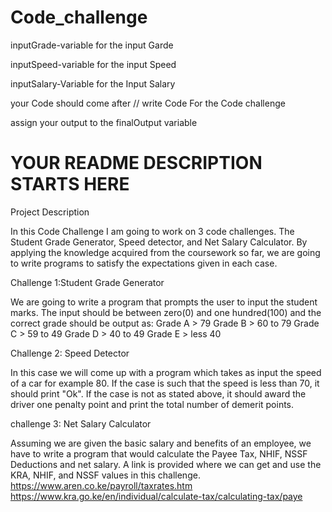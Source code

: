 # Code_challenge


inputGrade-variable for the input Garde

inputSpeed-variable for the input Speed

inputSalary-Variable for the Input Salary


your Code should come after
// write Code For the Code challenge

assign your output to the finalOutput variable


# YOUR README DESCRIPTION STARTS HERE

Project Description

In this Code Challenge I am going to work on 3 code challenges. The Student Grade Generator, Speed detector, and Net Salary Calculator. By applying the knowledge acquired from the coursework so far, we are going to write programs to satisfy the expectations given in each case.

Challenge 1:Student Grade Generator

We are going to write a program that prompts the user to input the student marks. The input should be between zero(0) and one hundred(100) and the correct grade should be output as: Grade A > 79 Grade B > 60 to 79 Grade C > 59 to 49 Grade D > 40 to 49 Grade E > less 40

Challenge 2: Speed Detector

In this case we will come up with a program which takes as input the speed of a car for example 80. If the case is such that the speed is less than 70, it should print "Ok". If the case is not as stated above, it should award the driver one penalty point and print the total number of demerit points.

challenge 3: Net Salary Calculator

Assuming we are given the basic salary and benefits of an employee, we have to write a program that would calculate the Payee Tax, NHIF, NSSF Deductions and net salary. A link is provided where we can get and use the KRA, NHIF, and NSSF values in this challenge. https://www.aren.co.ke/payroll/taxrates.htm https://www.kra.go.ke/en/individual/calculate-tax/calculating-tax/paye


